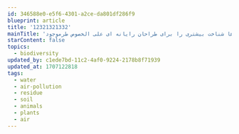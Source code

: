 ```yaml
---
id: 346588e0-e5f6-4301-a2ce-da801df286f9
blueprint: article
title: '12321321332'
mainTitle: 'این یک مقاله تستی می باشد لورم ایپسوم متن ساختگی با تولید سادگی نامفهوم از صنعت چاپ، و با استفاده از طراحان گرافیک است، چاپگرها و متون بلکه روزنامه و مجله در ستون و سطرآنچنان که لازم است، و برای شرایط فعلی تکنولوژی مورد نیاز، و کاربردهای متنوع با هدف بهبود ابزارهای کاربردی می باشد، کتابهای زیادی در شصت و سه درصد گذشته حال و آینده، شناخت فراوان جامعه و متخصصان را می طلبد، تا با نرم افزارها شناخت بیشتری را برای طراحان رایانه ای علی الخصوص طرموجود'
starContent: false
topics:
  - biodiversity
updated_by: c1ede7bd-11c2-4af0-9224-2178b8f71939
updated_at: 1707122818
tags:
  - water
  - air-pollution
  - residue
  - soil
  - animals
  - plants
  - air
---
```

